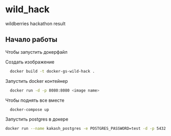 # wild_hack
wildberries hackathon result

## Начало работы

Чтобы запустить докерфайл

Создать изображение

```bash
  docker build -t docker-gs-wild-hack .
```

Запустить docker контейнер

```bash
  docker run -d -p 8080:8080 <image name>
```

Чтобы поднять все вместе

```bash
  docker-compose up
```

Запустить postgres в докере
```bash
docker run --name kakash_postgres -e POSTGRES_PASSWORD=test -d -p 5432:5432 postgres
```